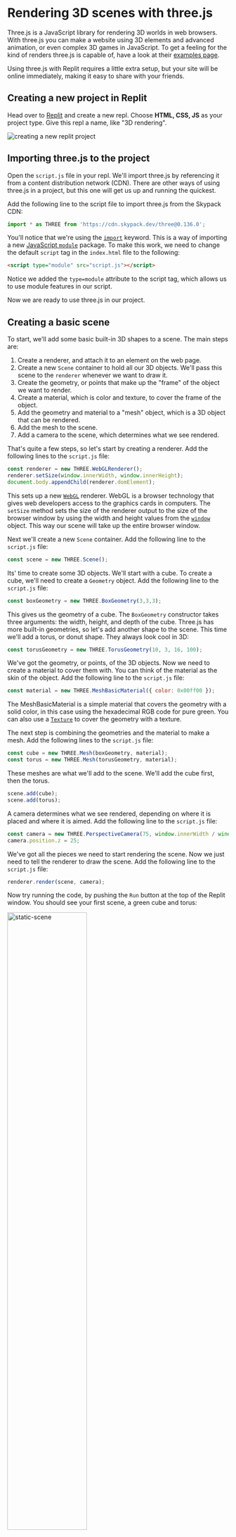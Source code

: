 # Rendering 3D scenes with three.js

Three.js is a JavaScript library for rendering 3D worlds in web browsers. With three.js you can make a website using 3D elements and advanced animation, or even complex 3D games in JavaScript. To get a feeling for the kind of renders three.js is capable of, have a look at their [examples page](https://threejs.org/examples). 

Using three.js with Replit requires a little extra setup, but your site will be online immediately, making it easy to share with your friends. 

## Creating a new project in Replit

Head over to [Replit](https://replit.com) and create a new repl. Choose **HTML, CSS, JS** as your project type. Give this repl a name, like "3D rendering".

![creating a new replit project](/images/tutorials/38-3drendering-threejs/new-project.png)


## Importing three.js to the project

Open the `script.js` file in your repl. We'll import three.js by referencing it from a content distribution network (CDN). There are other ways of using three.js in a project, but this one will get us up and running the quickest. 

Add the following line to the script file to import three.js from the Skypack CDN:

```javascript
import * as THREE from 'https://cdn.skypack.dev/three@0.136.0';
```

You'll notice that we're using the [`import`](https://developer.mozilla.org/en-US/docs/Web/JavaScript/Reference/Statements/import) keyword. This is a way of importing a new [JavaScript `module`](https://developer.mozilla.org/en-US/docs/Web/JavaScript/Guide/Modules) package. To make this work, we need to change the default `script` tag in the `index.html` file to the following:

```html
<script type="module" src="script.js"></script>
```
Notice we added the `type=module` attribute to the script tag, which allows us to use module features in our script. 

Now we are ready to use three.js in our project.

## Creating a basic scene

To start, we'll add some basic built-in 3D shapes to a scene. The main steps are:

1. Create a renderer, and attach it to an element on the web page.
2. Create a new `Scene` container to hold all our 3D objects. We'll pass this scene to the `renderer` whenever we want to draw it.
3. Create the geometry, or points that make up the "frame" of the object we want to render. 
4. Create a material, which is color and texture, to cover the frame of the object.
5. Add the geometry and material to a "mesh" object, which is a 3D object that can be rendered.
6. Add the mesh to the scene.
7. Add a camera to the scene, which determines what we see rendered. 

That's quite a few steps, so let's start by creating a renderer. Add the following lines to the `script.js` file:

```javascript
const renderer = new THREE.WebGLRenderer();
renderer.setSize(window.innerWidth, window.innerHeight);
document.body.appendChild(renderer.domElement);
```

This sets up a new [`WebGL`](https://developer.mozilla.org/en-US/docs/Glossary/WebGL) renderer. WebGL is a browser technology that gives web developers access to the graphics cards in computers. The `setSize` method sets the size of the renderer output to the size of the browser window by using the width and height values from the [`window`](https://developer.mozilla.org/en-US/docs/Web/API/Window) object. This way our scene will take up the entire browser window.

Next we'll create a new `Scene` container. Add the following line to the `script.js` file:

```javascript
const scene = new THREE.Scene();
```

Its' time to create some 3D objects. We'll start with a cube. To create a cube, we'll need to create a `Geometry` object. Add the following line to the `script.js` file:

```javascript
const boxGeometry = new THREE.BoxGeometry(3,3,3);
```

This gives us the geometry of a cube. The `BoxGeometry` constructor takes three arguments: the width, height, and depth of the cube. Three.js has more built-in geometries, so let's add another shape to the scene. This time we'll add a torus, or donut shape. They always look cool in 3D:

```javascript
const torusGeometry = new THREE.TorusGeometry(10, 3, 16, 100);
```

We've got the geometry, or points, of the 3D objects. Now we need to create a material to cover them with. You can think of the material as the skin of the object. Add the following line to the `script.js` file:

```javascript
const material = new THREE.MeshBasicMaterial({ color: 0x00ff00 });
```

The MeshBasicMaterial is a simple material that covers the geometry with a solid color, in this case using the hexadecimal RGB code for pure green. You can also use a [`Texture`](https://threejs.org/docs/index.html#api/en/textures/Texture) to cover the geometry with a texture.

The next step is combining the geometries and the material to make a mesh. Add the following lines to the `script.js` file:

```javascript
const cube = new THREE.Mesh(boxGeometry, material);
const torus = new THREE.Mesh(torusGeometry, material);
```

These meshes are what we'll add to the scene. We'll add the cube first, then the torus.

```javascript
scene.add(cube);
scene.add(torus);
```

A camera determines what we see rendered, depending on where it is placed and where it is aimed. Add the following line to the `script.js` file:

```javascript
const camera = new THREE.PerspectiveCamera(75, window.innerWidth / window.innerHeight, 0.1, 1000);
camera.position.z = 25;
```

We've got all the pieces we need to start rendering the scene. Now we just need to tell the renderer to draw the scene. Add the following line to the `script.js` file:

```javascript
renderer.render(scene, camera);
```

Now try running the code, by pushing the `Run` button at the top of the Replit window. You should see your first scene, a green cube and torus:

<img src="/images/tutorials/38-3drendering-threejs/static-scene.png"
    alt="static-scene"
    style="Width: 60% !important;"/>


Our scene doesn't look very "3D" yet, but we'll get there soon.

## Animating a scene

Animating a scene or moving the camera can create more of a 3D effect. Let's add a little animation to our scene by rotating the torus and cube. In the `script.js` file, replace `renderer.render(scene, camera);` with the following lines:

```javascript
function animate() {
  torus.rotation.x += 0.01;
  torus.rotation.y += 0.01;
  cube.rotation.x += 0.01;
  cube.rotation.y += 0.01;
  renderer.render(scene, camera);
  requestAnimationFrame(animate);
}
animate();
```

This creates a new function, `animate()`, that will be called on every frame. We rotate the torus and cube by 0.01 radians around the objects' x and y axes using the [`rotation`](https://threejs.org/docs/index.html?q=rotation#api/en/core/Object3D.rotation) property of each mesh. This is a handy method that saves us from calculating the rotation ourselves.

After we rotate the objects, we call the `renderer.render(scene, camera);` method to draw the scene. This will cause the scene to be redrawn every frame, with the updated rotations.

The `requestAnimationFrame` function is a built-in browser API call that will fire the `animate()` function on the next frame. Each time `animate()` is called, `requestAnimationFrame` will call it again for the next frame. We call this function so that we can keep the animation running.

To kick off the animation for the first time, we call the `animate()` function ourselves. Thereafter, it will keep itself running.

Press the "Run" button again and you should see the torus and cube rotating in the Replit window:

<img src="/images/tutorials/38-3drendering-threejs/animated-scene.gif"
    alt="animated-scene"
    style="Width: 60% !important;"/>

That looks a lot more 3D now!

Try changing up the material color and see what happens. You can also define different materials for the torus and cube, to make them look different.

## Adding a model to the scene

We've created some basic 3D shapes programmatically. As you can imagine, building up a complex 3D world or character using this method would be very tedious. Fortunately, there are many 3D models available online, or perhaps you or a friend have played with making models in 3D animation applications like [Blender](https://www.blender.org). Three.js has a built-in loader to load these models into the scene. 

To add the model loading functionality, we need to import it into our script. At the top of the `script.js` file, just below the existing `import` line, add the following:

```javascript
import { GLTFLoader } from 'https://cdn.skypack.dev/three@0.136.0/examples/jsm/loaders/GLTFLoader.js';
```

This gives us the `GLTFLoader` class, which we'll use to load the model. "glTF" stands for Graphics Language Transmission Format, and is widely used as a way to import and export 3D models from various 3D applications. All we need to know is that we can import any model that is saved in this format into our three.js applications. If you search for "free GLTF 3D models" on the web, you'll find a lot of sites where creators upload their models. Many are free to use in your projects, and some you need to pay for. We'll look for some free ones to experiment with. 

Let's use this [model of soda cans](https://sketchfab.com/3d-models/soda-cans-4e0be610db9646929d8be84491f1a72f) to start. Download the model, choosing the `glTF` format. We've also included the model [here](/tutorial-files/3d-rendering-threejs/soda_cans.zip), so you can download it easily.

Add the model to your repl by dragging the folder into the "Files" panel on the left.

<img src="/images/tutorials/38-3drendering-threejs/add-model.gif"
    alt="add-model"
    style="Width: 60% !important;"/>


We'll need to remove or comment out the previous code that drew the cube and torus. Remove the lines that create the cube and torus geometries, materials, and meshes, as well as the animation code. You should have only the following lines remaining:

```javascript
import * as THREE from 'https://cdn.skypack.dev/three@0.136.0';
import { GLTFLoader } from 'https://cdn.skypack.dev/three@0.136.0/examples/jsm/loaders/GLTFLoader.js';

const renderer = new THREE.WebGLRenderer();
renderer.setSize(window.innerWidth, window.innerHeight);
document.body.appendChild(renderer.domElement);

const scene = new THREE.Scene();

const camera = new THREE.PerspectiveCamera(75, window.innerWidth / window.innerHeight, 0.1, 1000);
```

We need to add a few extra steps when loading a model. First, we need to create a new `GLTFLoader` object.  Add the following line to the `script.js` file, just below the `scene` variable line:

```javascript
const loader = new GLTFLoader();
const fileName = './soda_cans/scene.gltf';
let model; 
```

Here we've created a new loader object, and we've created a variable `fileName` with the path to the soda can model we want to load. We also have a variable `model` that will hold the loaded model, which we can manipulate later.

Now for the actual loading code. We'll use the `load` method of the loader. Add the following lines to the `script.js` file, below the code we've just added:

```javascript
loader.load(fileName, function (gltf) {
  model = gltf.scene;
  scene.add(model);
}, undefined, function (e) {
  console.error(e);
});

```

The `load` method takes a few parameters:
- the path to the model,
- a callback function that will be called when the model is loaded,
- a loading progress callback function, and
- an error callback function that will be called if there is an error loading the model.

We supply the `undefined` value for the progress callback, as we don't need it for this example, although it is a nice touch in a production application to give feedback to the user.

This alone won't always make a model visible on the screen. This is because a model may have no lighting, or the material may not be self-illuminating, or the model may be too large or too small to be visible from our default camera angle. To account for these possibilities, we'll include some helper functions to add lighting, adjust the model's position, and set the camera's position and angle. 

Let's start with adding some lighting. Add the following function to the `script.js` file:

```javascript
function addLight() {
  const light = new THREE.DirectionalLight(0xffffff, 4);
  light.position.set(0.5, 0, 0.866); 
  camera.add(light);
}
```

This function will add a directional light with a white color to the scene, at a position slightly offset from the camera. We attach the light to the camera so that it is always shining at whatever the camera is looking at.

The second helper function adjusts the positions of the model and the camera. Add the following function to the `script.js` file:

```javascript

function adjustModelAndCamera() {
  const box = new THREE.Box3().setFromObject(model);
  const size = box.getSize(new THREE.Vector3()).length();
  const center = box.getCenter(new THREE.Vector3());

  model.position.x += (model.position.x - center.x);
  model.position.y += (model.position.y - center.y);
  model.position.z += (model.position.z - center.z);

  camera.near = size / 100;
  camera.far = size * 100;
  camera.updateProjectionMatrix();

  camera.position.copy(center);
  camera.position.x += size / 0.2;
  camera.position.y += size / 2;
  camera.position.z += size / 100;
  camera.lookAt(center);
}

```

This function works by finding the bounding box of the model. The bounding box is the smallest box that can contain all the vertices of the model. We can then use this box to set the camera's near and far clipping planes, and also to adjust the position of the model and the camera. Clipping planes are used to determine what is visible in the camera's view. The near plane is the closest distance from the model that the camera can "see".  The far plane is the furthest distance the camera can "see". This is used to determine what is visible in the camera's view. We use `camera.updateProjectionMatrix` to recalculate the camera's internal parameters.

We center the camera on the model, and then adjust the camera's position and angle to make sure the model is visible. We also point the camera to the center of the model using the `lookAt` method.

Now let's call these new functions from the loader's callback function. We'll also render the scene after this setup. Update the `loader.load` callback function as follows:

```javascript
loader.load(fileName, function (gltf) {
  model = gltf.scene;
  scene.add(model);
  addLight();
  adjustModelAndCamera();
  scene.add(camera);
  renderer.render(scene, camera);
}, undefined, function (e) {
  console.error(e);
});

```

You'll notice that, along with calls to the new function, we added in an extra line `scene.add(camera)`. This is because we added the light to the camera to follow it around. A light is part of the scene, so we add the camera with the light attached to our scene. 

If you run the code, you'll see that the model is now visible in the scene. However, it's a side-on view and a bit far away. 

<img src="/images/tutorials/38-3drendering-threejs/model-side-view.png"
    alt="model-side-view"
    style="Width: 60% !important;"/>


## Adding controls to the scene

To be able to see and inspect the model better, we can add some mouse controls to the scene so that we can zoom in or rotate the model. Three.js has a built-in `OrbitControls` class that we can use.

First, add the following import code to the top of the `script.js` file, along with the other import statements:

```javascript
import { OrbitControls } from 'https://cdn.skypack.dev/three@0.136.0/examples/jsm/controls/OrbitControls.js';
```

To initiate the orbit controls, we'll need to add the following code to the `script.js` file, after the renderer and camera have been created:

```javascript
const controls = new OrbitControls(camera, renderer.domElement);
controls.screenSpacePanning = true;
```

This creates a new controls object, and specifies what object it controls, the `camera`, and the DOM element the controls should listen to mouse inputs from. We also set the `screenSpacePanning` property to `true`, which allows us to pan the camera around the model.

The controls change the view of the model as we move around it, so we need to add a modified `animate` function to redraw the scene each frame. Add the following code to the `script.js` file:

```javascript
function animate() {
  requestAnimationFrame(animate);
  controls.update();
  renderer.render(scene, camera);
}
```

Now replace the `renderer.render(scene, camera);` line in the `loader.load` callback function with the following call to the `animate` function to start it off;

```javascript
animate();
```

Save and run the project. Now you can try using the mouse to rotate the model and zoom in and out. 

<img src="/images/tutorials/38-3drendering-threejs/model-orbit-controls.gif"
    alt="model-orbit-controls"
    style="Width: 90% !important;"/>

## Next Steps

Now that you know how to build a simple 3D scene using three.js, you might like to explore three.js and 3D rendering a little more. Head over to the [three.js documentation](https://threejs.org/docs/index.html#manual/en/introduction/Creating-a-scene) to learn more about the tool and see other examples of what you can do with it. You can also download and try [Blender](https://www.blender.org/) to create your own 3D models.

<iframe height="400px" width="100%" src="https://replit.com/@ritza/3D-rendering?embed=true" scrolling="no" frameborder="no" allowtransparency="true" allowfullscreen="true" sandbox="allow-forms allow-pointer-lock allow-popups allow-same-origin allow-scripts allow-modals"></iframe>
